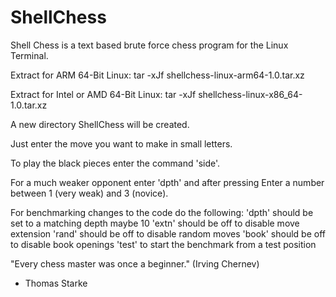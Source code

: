 # ShellChess
Shell Chess is a text based brute force chess program for the Linux Terminal.

Extract for ARM 64-Bit Linux:
tar -xJf shellchess-linux-arm64-1.0.tar.xz

Extract for Intel or AMD 64-Bit Linux:
tar -xJf shellchess-linux-x86_64-1.0.tar.xz

A new directory ShellChess will be created.

Just enter the move you want to make in small letters.

To play the black pieces enter the command 'side'.

For a much weaker opponent enter 'dpth' and after pressing Enter a number between 1 (very weak) and 3 (novice).

For benchmarking changes to the code do the following:
'dpth' should be set to a matching depth maybe 10
'extn' should be off to disable move extension
'rand' should be off to disable random moves
'book' should be off to disable book openings
'test' to start the benchmark from a test position

"Every chess master was once a beginner."
(Irving Chernev)

- Thomas Starke
